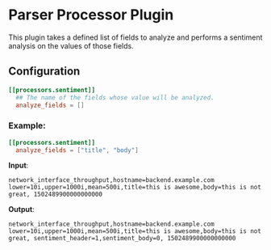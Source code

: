 # Parser Processor Plugin

This plugin takes a defined list of fields to analyze and performs a sentiment analysis on the values of those fields.

## Configuration
```toml
[[processors.sentiment]]
  ## The name of the fields whose value will be analyzed.
  analyze_fields = []
```

### Example:

```toml
[[processors.sentiment]]
  analyze_fields = ["title", "body"]
```

**Input**:
```
network_interface_throughput,hostname=backend.example.com lower=10i,upper=1000i,mean=500i,title=this is awesome,body=this is not great, 1502489900000000000
```

**Output**:
```
network_interface_throughput,hostname=backend.example.com lower=10i,upper=1000i,mean=500i,title=this is awesome,body=this is not great, sentiment_header=1,sentiment_body=0, 1502489900000000000
```


